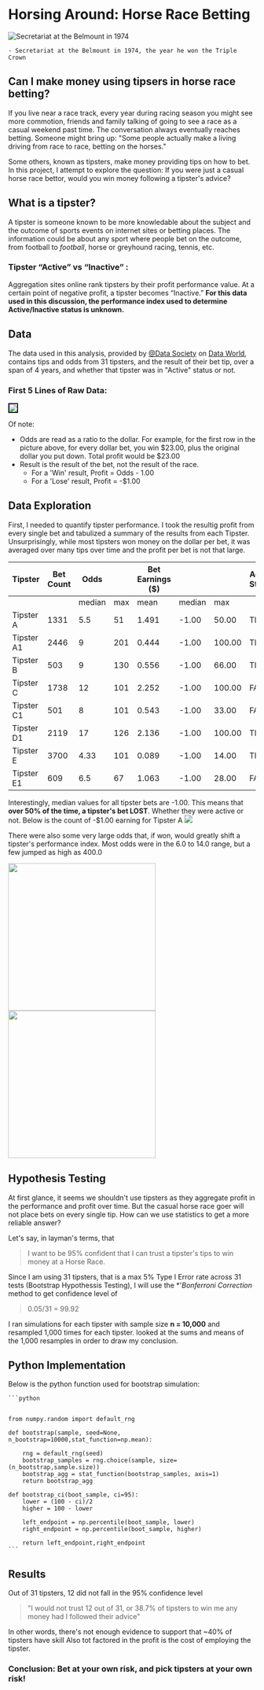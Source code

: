 # Horsing Around: Horse Race Betting
<img src="img/title.jpg" alt="Secretariat at the Belmount in 1974">  

    - Secretariat at the Belmount in 1974, the year he won the Triple Crown
  

## Can I make money using tipsers in horse race betting?


If you live near a race track, every year during racing season you might see more commotion, friends and family talking of going to see a race as a casual weekend past time. The conversation always eventually reaches betting. Someone might bring up: "Some people actually make a living driving from race to race, betting on the horses."
    
Some others, known as tipsters, make money providing tips on how to bet. In this project, I attempt to explore the question: If you were just a casual horse race bettor, would you win money following a tipster's advice?

## What is a tipster?

A tipster is someone known to be more knowledable about the subject and the outcome of sports events on internet sites or betting places. The information could be about any sport where people bet on the outcome, from football to *football*, horse or greyhound racing, tennis, etc.

### Tipster “Active” vs “Inactive” : 
Aggregation sites online rank tipsters by their profit performance value. At a certain point of negative profit, a tipster becomes “Inactive.” 
**For this data used in this discussion, the performance index used to determine Active/Inactive status is unknown.**

## Data

The data used in this analysis, provided by [@Data Society](https://data.world/data-society) on [Data World](https://data.world/data-society/horse-racing-tipster-bets), contains tips and odds from 31 tipsters, and the result of their bet tip, over a span of 4 years, and whether that tipster was in "Active" status or not.

### First 5 Lines of Raw Data:   


<img src="img/rawdatasample.png" border="2">

Of note:

  - Odds are read as a ratio to the dollar. For example, for the first row in the picture above, for every dollar bet, you win $23.00, plus the original dollar you put down. Total profit would be $23.00
  - Result is the result of the bet, not the result of the race. 
    - For a 'Win' result, Profit = Odds - 1.00
    - For a 'Lose' result, Profit = -$1.00

## Data Exploration

First, I needed to quantify tipster performance. I took the resultig profit from every single bet and tabulized a summary of the results from each Tipster. Unsurprisingly, while most tipsters won money on the dollar per bet, it was averaged over many tips over time and the profit per bet is not that large.

| Tipster    | Bet Count | Odds   |   | Bet Earnings ($) |   |   | Active Status |
|------------|-----------|--------|---------|------------------|---------|---------|---------------|
|            |           | median | max     | mean             | median  | max     |               |
| Tipster A  | 1331      | 5.5    | 51      | 1.491            | -1.00   | 50.00   | TRUE          |
| Tipster A1 | 2446      | 9      | 201     | 0.444            | -1.00   | 100.00  | TRUE          |
| Tipster B  | 503       | 9      | 130     | 0.556            | -1.00   | 66.00   | TRUE          |
| Tipster C  | 1738      | 12     | 101     | 2.252            | -1.00   | 100.00  | FALSE         |
| Tipster C1 | 501       | 8      | 101     | 0.543            | -1.00   | 33.00   | FALSE         |
| Tipster D1 | 2119      | 17     | 126     | 2.136            | -1.00   | 100.00  | TRUE          |
| Tipster E  | 3700      | 4.33   | 101     | 0.089            | -1.00   | 14.00   | TRUE          |
| Tipster E1 | 609       | 6.5    | 67      | 1.063            | -1.00   | 28.00   | FALSE         |

Interestingly, median values for all tipster bets are -1.00. This means that **over 50% of the time, a tipster's bet LOST**. Whether they were active or not. 
Below is the count of -$1.00 earning for Tipster A
<img src='img/tipA.png'>

There were also some very large odds that, if won, would greatly shift a tipster's performance index. Most odds were in the 6.0 to 14.0 range, but a few jumped as high as 400.0

<img src='img/alldata.png' height="300">
<img src='img/monthlymean.png' height="300">

## Hypothesis Testing
At first glance, it seems we shouldn't use tipsters as they aggregate profit in the performance and profit over time. But the casual horse race goer will not place bets on every single tip. How can we use statistics to get a more reliable answer?

Let's say, in layman's terms, that

>I want to be 95% confident that I can trust a tipster's tips to win money at a Horse Race.

Since I am using 31 tipsters, that is a max 5% Type I Error rate across 31 tests (Bootstrap Hypothessis Testing), I will use the *'*Bonferroni Correction* method to get confidence level of

> 0.05/31 = 99.92

I ran simulations for each tipster with sample size **n = 10,000** and resampled 1,000 times for each tipster. looked at the sums and means of the 1,000 resamples in order to draw my conclusion.

## Python Implementation
Below is the python function used for bootstrap simulation:

    ```python

    
    from numpy.random import default_rng

    def bootstrap(sample, seed=None, n_bootstrap=10000,stat_function=np.mean):
        
        rng = default_rng(seed)
        bootstrap_samples = rng.choice(sample, size=(n_bootstrap,sample.size))
        bootstrap_agg = stat_function(bootstrap_samples, axis=1)
        return bootstrap_agg

    def bootstrap_ci(boot_sample, ci=95):
        lower = (100 - ci)/2
        higher = 100 - lower

        left_endpoint = np.percentile(boot_sample, lower)
        right_endpoint = np.percentile(boot_sample, higher)
        
        return left_endpoint,right_endpoint
    ```

## Results
Out of 31 tipsters, 12 did not fall in the 95% confidence level
>"I would not trust 12 out of 31, or 38.7% of tipsters to win me any money had I followed their advice"

In other words, there's not enough evidence to support that ~40% of tipsters have skill
Also tot factored in the profit is the cost of employing the tipster.
### Conclusion: Bet at your own risk, and pick tipsters at your own risk!




